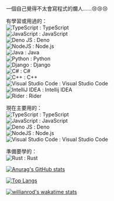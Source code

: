 一個自己覺得不太會寫程式的爛人......😢😢😢

有學習或用過的：  
![TypeScript](https://img.shields.io/badge/typescript-%23007ACC.svg?style=for-the-badge&logo=typescript&logoColor=white) : TypeScript  
![JavaScript](https://img.shields.io/badge/javascript-%23323330.svg?style=for-the-badge&logo=javascript&logoColor=%23F7DF1E) : JavaScript  
![Deno JS](https://img.shields.io/badge/deno%20js-000000?style=for-the-badge&logo=deno&logoColor=white) : Deno  
![NodeJS](https://img.shields.io/badge/node.js-6DA55F?style=for-the-badge&logo=node.js&logoColor=white) : Node.js  
![Java](https://img.shields.io/badge/java-%23ED8B00.svg?style=for-the-badge&logo=java&logoColor=white) : Java  
![Python](https://img.shields.io/badge/python-3670A0?style=for-the-badge&logo=python&logoColor=ffdd54) : Python  
![Django](https://img.shields.io/badge/django-%23092E20.svg?style=for-the-badge&logo=django&logoColor=white) : Django  
![C#](https://img.shields.io/badge/c%23-%23239120.svg?style=for-the-badge&logo=c-sharp&logoColor=white) : C#  
![C++](https://img.shields.io/badge/c++-%2300599C.svg?style=for-the-badge&logo=c%2B%2B&logoColor=white) : C++  
![Visual Studio Code](https://img.shields.io/badge/Visual%20Studio%20Code-0078d7.svg?style=for-the-badge&logo=visual-studio-code&logoColor=white) : Visual Studio Code  
![IntelliJ IDEA](https://img.shields.io/badge/IntelliJIDEA-000000.svg?style=for-the-badge&logo=intellij-idea&logoColor=white) : Intellij IDEA  
![Rider](https://img.shields.io/badge/Rider-000000.svg?style=for-the-badge&logo=Rider&logoColor=white&color=black&labelColor=crimson) : Rider


現在主要用的：  
![TypeScript](https://img.shields.io/badge/typescript-%23007ACC.svg?style=for-the-badge&logo=typescript&logoColor=white) : TypeScript  
![JavaScript](https://img.shields.io/badge/javascript-%23323330.svg?style=for-the-badge&logo=javascript&logoColor=%23F7DF1E) : JavaScript  
![Deno JS](https://img.shields.io/badge/deno%20js-000000?style=for-the-badge&logo=deno&logoColor=white) : Deno  
![NodeJS](https://img.shields.io/badge/node.js-6DA55F?style=for-the-badge&logo=node.js&logoColor=white) : Node.js  
![Visual Studio Code](https://img.shields.io/badge/Visual%20Studio%20Code-0078d7.svg?style=for-the-badge&logo=visual-studio-code&logoColor=white) : Visual Studio Code  

準備要學的：  
![Rust](https://img.shields.io/badge/rust-%23000000.svg?style=for-the-badge&logo=rust&logoColor=white) : Rust  


[![Anurag's GitHub stats](https://github-stats-kappa.vercel.app/api?username=Kayxue&show_icons=true&count_private=true)](https://github.com/anuraghazra/github-readme-stats)

[![Top Langs](https://github-stats-kappa.vercel.app/api/top-langs/?username=Kayxue&langs_count=10)](https://github.com/anuraghazra/github-readme-stats)

[![willianrod's wakatime stats](https://github-stats-kappa.vercel.app/api/wakatime?username=Kayxue)](https://github.com/anuraghazra/github-readme-stats)

